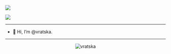 ![](https://visitor-badge.glitch.me/badge?page_id=vratska/vratska) 
 
![](https://img.shields.io/github/stars/vratska/vratska?style=flat-square&labelColor=343b41)

---
- 👋 Hi, I’m @vratska.

---
<p align="center"> <img src="https://github-readme-stats.vercel.app/api?username=vratska&show_icons=true&theme=gotham" alt="vratska" />
